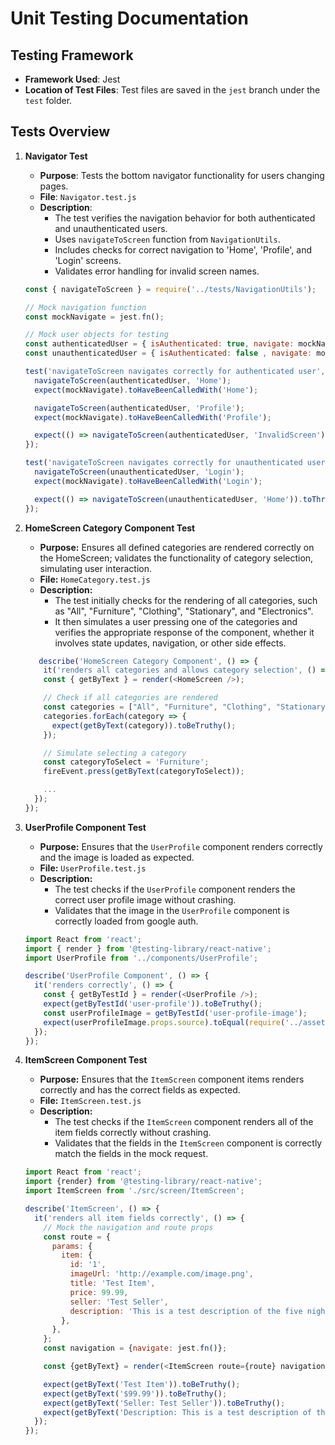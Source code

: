 # Unit Testing Documentation

## Testing Framework
- **Framework Used**: Jest
- **Location of Test Files**: Test files are saved in the `jest` branch under the `test` folder.

## Tests Overview
1. **Navigator Test**
   - **Purpose**: Tests the bottom navigator functionality for users changing pages.
   - **File**: `Navigator.test.js`
   - **Description**: 
     - The test verifies the navigation behavior for both authenticated and unauthenticated users.
     - Uses `navigateToScreen` function from `NavigationUtils`.
     - Includes checks for correct navigation to 'Home', 'Profile', and 'Login' screens.
     - Validates error handling for invalid screen names.

   ```javascript
   const { navigateToScreen } = require('../tests/NavigationUtils');

   // Mock navigation function
   const mockNavigate = jest.fn();
   
   // Mock user objects for testing
   const authenticatedUser = { isAuthenticated: true, navigate: mockNavigate };
   const unauthenticatedUser = { isAuthenticated: false , navigate: mockNavigate};
   
   test('navigateToScreen navigates correctly for authenticated user', () => {
     navigateToScreen(authenticatedUser, 'Home');
     expect(mockNavigate).toHaveBeenCalledWith('Home');
   
     navigateToScreen(authenticatedUser, 'Profile');
     expect(mockNavigate).toHaveBeenCalledWith('Profile');
   
     expect(() => navigateToScreen(authenticatedUser, 'InvalidScreen')).toThrow('Invalid screen name');
   });
   
   test('navigateToScreen navigates correctly for unauthenticated user', () => {
     navigateToScreen(unauthenticatedUser, 'Login');
     expect(mockNavigate).toHaveBeenCalledWith('Login');
   
     expect(() => navigateToScreen(unauthenticatedUser, 'Home')).toThrow('User not authenticated');
   });
   
2. **HomeScreen Category Component Test**
   - **Purpose:** Ensures all defined categories are rendered correctly on the HomeScreen; validates the functionality of category selection, simulating user interaction.
   - **File:** `HomeCategory.test.js`
   - **Description:**
     - The test initially checks for the rendering of all categories, such as "All", "Furniture", "Clothing", "Stationary", and "Electronics".
     - It then simulates a user pressing one of the categories and verifies the appropriate response of the component, whether it involves state updates, navigation, or other side effects.

   ```javascript
      describe('HomeScreen Category Component', () => {
       it('renders all categories and allows category selection', () => {
       const { getByText } = render(<HomeScreen />);
   
       // Check if all categories are rendered
       const categories = ["All", "Furniture", "Clothing", "Stationary", "Electronics"];
       categories.forEach(category => {
         expect(getByText(category)).toBeTruthy();
       });
   
       // Simulate selecting a category
       const categoryToSelect = 'Furniture';
       fireEvent.press(getByText(categoryToSelect));
   
       ...
     });
   });

3. **UserProfile Component Test**
   - **Purpose:** Ensures that the `UserProfile` component renders correctly and the image is loaded as expected.
   - **File:** `UserProfile.test.js`
   - **Description:**
      - The test checks if the `UserProfile` component renders the correct user profile image without crashing.
      - Validates that the image in the `UserProfile` component is correctly loaded from google auth.
   ```javascript
   import React from 'react';
   import { render } from '@testing-library/react-native';
   import UserProfile from '../components/UserProfile';
   
   describe('UserProfile Component', () => {
     it('renders correctly', () => {
       const { getByTestId } = render(<UserProfile />);
       expect(getByTestId('user-profile')).toBeTruthy();
       const userProfileImage = getByTestId('user-profile-image');
       expect(userProfileImage.props.source).toEqual(require('../assets/images/avatar.png'));
     });
   });

4. **ItemScreen Component Test**
   - **Purpose:** Ensures that the `ItemScreen` component items renders correctly and has the correct fields as expected.
   - **File:** `ItemScreen.test.js`
   - **Description:**
      - The test checks if the `ItemScreen` component renders all of the item fields correctly without crashing.
      - Validates that the fields in the `ItemScreen` component is correctly match the fields in the mock request.
   ```javascript
   import React from 'react';
   import {render} from '@testing-library/react-native';
   import ItemScreen from './src/screen/ItemScreen'; 
   
   describe('ItemScreen', () => {
     it('renders all item fields correctly', () => {
       // Mock the navigation and route props
       const route = {
         params: {
           item: {
             id: '1',
             imageUrl: 'http://example.com/image.png',
             title: 'Test Item',
             price: 99.99,
             seller: 'Test Seller',
             description: 'This is a test description of the five nights at freddys.',
           },
         },
       };
       const navigation = {navigate: jest.fn()};
   
       const {getByText} = render(<ItemScreen route={route} navigation={navigation} />);
   
       expect(getByText('Test Item')).toBeTruthy();
       expect(getByText('$99.99')).toBeTruthy();
       expect(getByText('Seller: Test Seller')).toBeTruthy();
       expect(getByText('Description: This is a test description of the five nights at freddys.')).toBeTruthy();
     });
   });

